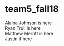 # team5_fall18
Alaina Johnson is here  
Ryan Trull is here  
Matthew Merritt is here  
Justin if here  
